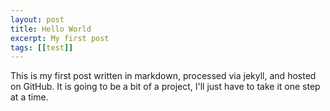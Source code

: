 ```yaml
---
layout: post
title: Hello World
excerpt: My first post
tags: [[test]]
---
```


This is my first post written in markdown, processed via jekyll, and hosted on GitHub. It is going to be a bit of a project, I'll just have to take it one step at a time.  